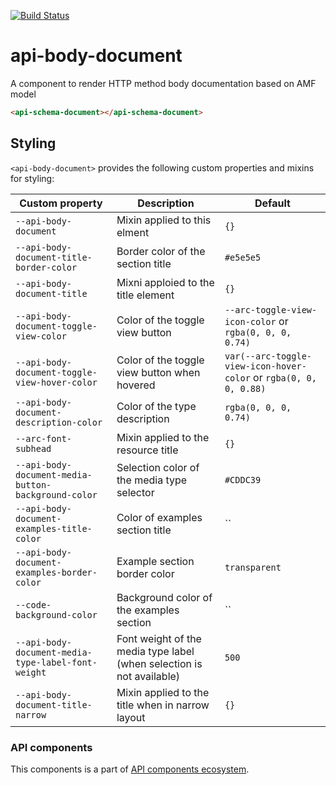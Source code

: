 [![Build Status](https://travis-ci.org/advanced-rest-client/api-body-document.svg?branch=stage)](https://travis-ci.org/advanced-rest-client/api-body-document)

# api-body-document

A component to render HTTP method body documentation based on AMF model

```html
<api-schema-document></api-schema-document>
```

## Styling

`<api-body-document>` provides the following custom properties and mixins for styling:

Custom property | Description | Default
----------------|-------------|----------
`--api-body-document` | Mixin applied to this elment | `{}`
`--api-body-document-title-border-color` | Border color of the section title | `#e5e5e5`
`--api-body-document-title` | Mixni apploied to the title element | `{}`
`--api-body-document-toggle-view-color` | Color of the toggle view button | `--arc-toggle-view-icon-color` or `rgba(0, 0, 0, 0.74)`
`--api-body-document-toggle-view-hover-color` | Color of the toggle view button when hovered | `var(--arc-toggle-view-icon-hover-color` or `rgba(0, 0, 0, 0.88)`
`--api-body-document-description-color` | Color of the type description | `rgba(0, 0, 0, 0.74)`
`--arc-font-subhead` | Mixin applied to the resource title | `{}`
`--api-body-document-media-button-background-color` | Selection color of the media type selector | `#CDDC39`
`--api-body-document-examples-title-color` | Color of examples section title | ``
`--api-body-document-examples-border-color` | Example section border color | `transparent`
`--code-background-color` | Background color of the examples section | ``
`--api-body-document-media-type-label-font-weight` | Font weight of the media type label (when selection is not available) | `500`
`--api-body-document-title-narrow` | Mixin applied to the title when in narrow layout | `{}`

### API components

This components is a part of [API components ecosystem](https://elements.advancedrestclient.com/).
